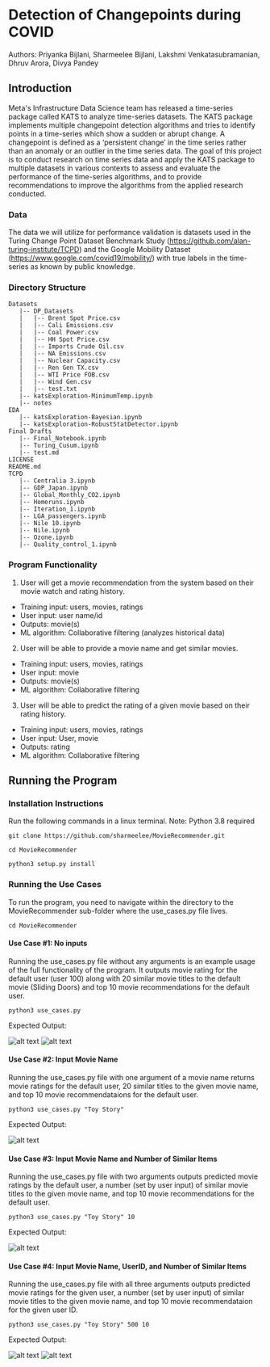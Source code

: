 # Detection of Changepoints during COVID
Authors: Priyanka Bijlani, Sharmeelee Bijlani, Lakshmi Venkatasubramanian, Dhruv Arora, Divya Pandey
## Introduction
Meta's Infrastructure Data Science team has released a time-series package called KATS to analyze time-series datasets. The KATS package implements multiple changepoint detection algorithms and tries to identify points in a time-series which show a sudden or abrupt change. A changepoint is defined as a ‘persistent change’ in the time series rather than an anomaly or an outlier in the time series data. The goal of this project is to conduct research on time series data and apply the KATS package to multiple datasets in various contexts to assess and evaluate the performance of the time-series algorithms, and to provide recommendations to improve the algorithms from the applied research conducted.

### Data
The data we will utilize for performance validation is datasets used in the Turing Change Point Dataset Benchmark Study (https://github.com/alan-turing-institute/TCPD) and the Google Mobility Dataset (https://www.google.com/covid19/mobility/) with true labels in the time-series as known by public knowledge. 

### Directory Structure
```
Datasets
   |-- DP_Datasets
   |   |-- Brent Spot Price.csv
   |   |-- Cali Emissions.csv
   |   |-- Coal Power.csv
   |   |-- HH Spot Price.csv
   |   |-- Imports Crude Oil.csv
   |   |-- NA Emissions.csv
   |   |-- Nuclear Capacity.csv
   |   |-- Ren Gen TX.csv
   |   |-- WTI Price FOB.csv
   |   |-- Wind Gen.csv
   |   |-- test.txt
   |-- katsExploration-MinimumTemp.ipynb
   |-- notes
EDA
   |-- katsExploration-Bayesian.ipynb
   |-- katsExploration-RobustStatDetector.ipynb
Final Drafts
   |-- Final_Notebook.ipynb
   |-- Turing_Cusum.ipynb
   |-- test.md
LICENSE
README.md
TCPD
   |-- Centralia 3.ipynb
   |-- GDP_Japan.ipynb
   |-- Global_Monthly_CO2.ipynb
   |-- Homeruns.ipynb
   |-- Iteration_1.ipynb
   |-- LGA_passengers.ipynb
   |-- Nile 10.ipynb
   |-- Nile.ipynb
   |-- Ozone.ipynb
   |-- Quality_control_1.ipynb
```


### Program Functionality
1. User will get a movie recommendation from the system based on their movie watch and rating history.
  - Training input: users, movies, ratings
  - User input: user name/id
  - Outputs: movie(s)
  - ML algorithm: Collaborative filtering (analyzes historical data)

2. User will be able to provide a movie name and get similar movies.
  - Training input: users, movies, ratings
  - User input: movie
  - Outputs: movie(s)
  - ML algorithm: Collaborative filtering 

3. User will be able to predict the rating of a given movie based on their rating history.
  - Training input: users, movies, ratings
  - User input: User, movie
  - Outputs: rating
  - ML algorithm: Collaborative filtering 
## Running the Program
### Installation Instructions
Run the following commands in a linux terminal. 
Note: Python 3.8 required
```
git clone https://github.com/sharmeelee/MovieRecommender.git
```
```
cd MovieRecommender
```
```
python3 setup.py install
```
### Running the Use Cases
To run the program, you need to navigate within the directory to the MovieRecommender sub-folder where the use_cases.py file lives.
```
cd MovieRecommender
```
#### Use Case #1: No inputs
Running the use_cases.py file without any arguments is an example usage of the full functionality of the program. It outputs movie rating for the default user (user 100) along with 20 similar movie titles to the default movie (Sliding Doors) and top 10 movie recommendations for the default user. 
```
python3 use_cases.py
```
Expected Output:

![alt text](images/use_cases1-1.png)
![alt text](images/use_cases1-2.png)
#### Use Case #2: Input Movie Name
Running the use_cases.py file with one argument of a movie name returns movie ratings for the default user, 20 similar titles to the given movie name, and top 10 movie recommendataions for the default user. 
```
python3 use_cases.py "Toy Story"
```
Expected Output: 

![alt text](images/use_cases2.png)
#### Use Case #3: Input Movie Name and Number of Similar Items
Running the use_cases.py file with two arguments outputs predicted movie ratings by the default user, a number (set by user input) of similar movie titles to the given movie name, and top 10 movie recommendations for the default user. 
```
python3 use_cases.py "Toy Story" 10
```
Expected Output:

![alt text](images/use_cases3.png)
#### Use Case #4: Input Movie Name, UserID, and Number of Similar Items
Running the use_cases.py file with all three arguments outputs predicted movie ratings for the given user, a number (set by user input) of similar movie titles to the given movie name, and top 10 movie recommendataion for the given user ID.
```
python3 use_cases.py "Toy Story" 500 10
```
Expected Output:

![alt text](images/use_case4-1.png)
![alt text](images/use_case4-2.png)
